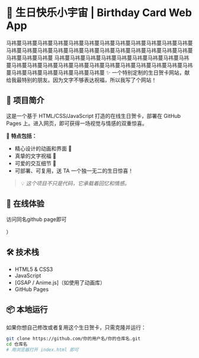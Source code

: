 # 🎉 生日快乐小宇宙 | Birthday Card Web App
马祎蔓马祎蔓马祎蔓马祎蔓马祎蔓马祎蔓马祎蔓马祎蔓马祎蔓马祎蔓马祎蔓马祎蔓马祎蔓马祎蔓马祎蔓马祎蔓马祎蔓马祎蔓马祎蔓马祎蔓马祎蔓马祎蔓马祎蔓马祎蔓马祎蔓马祎蔓马祎蔓
马祎蔓马祎蔓马祎蔓马祎蔓马祎蔓马祎蔓马祎蔓马祎蔓马祎蔓马祎蔓马祎蔓马祎蔓马祎蔓马祎蔓马祎蔓马祎蔓马祎蔓马祎蔓马祎蔓马祎蔓马祎蔓马祎蔓马祎蔓马祎蔓马祎蔓马祎蔓马祎蔓
✨ 一个特别定制的生日贺卡网站，献给我最特别的朋友。因为文字不够表达祝福，所以我写了个网站！

## 🌈 项目简介

这是一个基于 HTML/CSS/JavaScript 打造的在线生日贺卡，部署在 GitHub Pages 上。进入网页，即可获得一场视觉与情感的双重惊喜。

🎂 **特点包括：**

- 精心设计的动画和界面 🎨  
- 真挚的文字祝福 💌  
- 可爱的交互细节 💫  
- 可部署、可复用，送 TA 一个独一无二的生日惊喜！

> 💡 _这个项目不只是代码，它承载着回忆和情感。_

## 🚀 在线体验

访问同名github page即可

）

## 🛠 技术栈

- HTML5 & CSS3
- JavaScript
- [GSAP / Anime.js]（如使用了动画库）
- GitHub Pages

## 📦 本地运行

如果你想自己修改或者复用这个生日贺卡，只需克隆并运行：

```bash
git clone https://github.com/你的用户名/你的仓库名.git
cd 仓库名
# 用浏览器打开 index.html 即可
